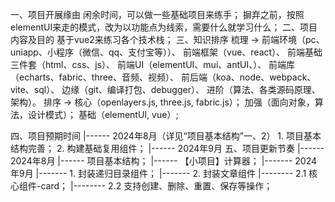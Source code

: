 一、项目开展缘由
    闲余时间，可以做一些基础项目来练手；
    摒弃之前，按照elementUI来走的模式，改为以功能点为线索，需要什么就学习什么；
二、项目内容及目的
    基于vue2来练习各个技术栈；
三、知识排序
    梳理 ->
       前端环境（pc、uniapp、小程序（微信、qq、支付宝等））、
       前端框架（vue、react）、
       前端基础三件套（html、css、js）、
       前端UI（elementUI、mui、antUI、）、
       前端库（echarts、fabric、three、音频、视频）、
       前后端（koa、node、webpack、vite、sql）、
       边缘（git、编译打包、debugger）、
       进阶（算法、各类源码原理、架构）。 
    排序 ->
        核心（openlayers.js, three.js, fabric.js）；
        加强（面向对象，算法，设计模式）；
        基础（elementUI, vue）;

四、项目预期时间
    |------ 2024年8月（详见“项目基本结构”一、2）
        1. 项目基本结构完善；
        2. 构建基础复用组件；
    |------ 2024年9月
五、项目更新节奏
    |------ 2024年8月
        |------ 项目基本结构；
        |------ 【小项目】计算器；
    |------- 2024年9月
        |------- 1. 封装递归目录组件；
        |------- 2. 封装文章组件
            |-------- 2.1 核心组件-card；
            |-------- 2.2 支持创建、删除、重置、保存等操作；